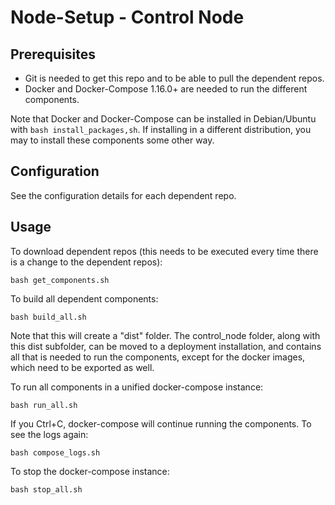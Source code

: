 # Node-Setup - Control Node

## Prerequisites
- Git is needed to get this repo and to be able to pull the dependent repos.
- Docker and Docker-Compose 1.16.0+ are needed to run the different components.

Note that Docker and Docker-Compose can be installed in Debian/Ubuntu with `bash install_packages,sh`. If installing in a different distribution, you may to install these components some other way.

## Configuration
See the configuration details for each dependent repo.

## Usage
To download dependent repos (this needs to be executed every time there is a change to the dependent repos):

`bash get_components.sh`

To build all dependent components:

`bash build_all.sh`

Note that this will create a "dist" folder. The control_node folder, along with this dist subfolder, can be moved to a deployment installation, and contains all that is needed to run the components, except for the docker images, which need to be exported as well.

To run all components in a unified docker-compose instance:

`bash run_all.sh`

If you Ctrl+C, docker-compose will continue running the components. To see the logs again:

`bash compose_logs.sh`

To stop the docker-compose instance:

`bash stop_all.sh`

